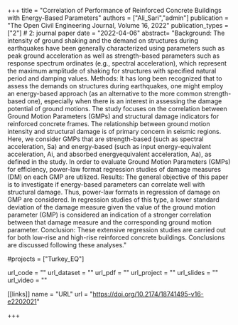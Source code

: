 +++
title = "Correlation of Performance of Reinforced Concrete Buildings with Energy-Based Parameters"
authors = ["Ali_Sari","admin"]
publication = "The Open Civil Engineering Journal, Volume 16, 2022"
publication_types = ["2"] # 2: journal paper
date = "2022-04-06"
abstract= "Background: The intensity of ground shaking and the demand on structures during earthquakes have been generally characterized using parameters such as peak ground acceleration as well as strength-based parameters such as response spectrum ordinates (e.g., spectral acceleration), which represent the maximum amplitude of shaking for structures with specified natural period and damping values.  Methods: It has long been recognized that to assess the demands on structures during earthquakes, one might employ an energy-based approach (as an alternative to the more common strength-based one), especially when there is an interest in assessing the damage potential of ground motions. The study focuses on the correlation between Ground Motion Parameters (GMPs) and structural damage indicators for reinforced concrete frames. The relationship between ground motion intensity and structural damage is of primary concern in seismic regions. Here, we consider GMPs that are strength-based (such as spectral acceleration, Sa) and energy-based (such as input energy-equivalent acceleration, Ai, and absorbed energyequivalent acceleration, Aa), as defined in the study. In order to evaluate Ground Motion Parameters (GMPs) for efficiency, power-law format regression studies of damage measures (DM) on each GMP are utilized.  Results: The general objective of this paper is to investigate if energy-based parameters can correlate well with structural damage. Thus, power-law formats in regression of damage on GMP are considered. In regression studies of this type, a lower standard deviation of the damage measure given the value of the ground motion parameter (GMP) is considered an indication of a stronger correlation between that damage measure and the corresponding ground motion parameter.  Conclusion: These extensive regression studies are carried out for both low-rise and high-rise reinforced concrete buildings. Conclusions are discussed following these analyses."

#projects = ["Turkey_EQ"]

url_code = ""
url_dataset = ""
url_pdf = ""
url_project = ""
url_slides = ""
url_video = ""

[[links]]
    name = "URL"
    url = "https://doi.org/10.2174/18741495-v16-e2202021"

+++